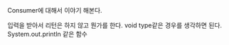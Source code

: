 Consumer에 대해서 이야기 해본다.

입력을 받아서 리턴은 하지 않고 뭔가를 한다.
void type같은 경우를 생각하면 된다.
System.out.println 같은 함수

